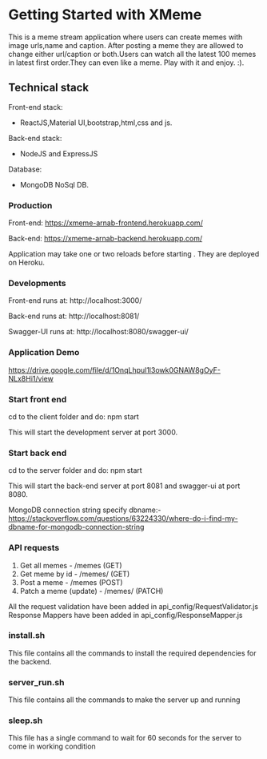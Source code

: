 # Getting Started with XMeme

This is a meme stream application where users can create memes with image urls,name and caption.
After posting a meme they are allowed to change either url/caption or both.Users can watch all the
latest 100 memes in latest first order.They can even like a meme. Play with it and enjoy. :).

## Technical stack

Front-end stack:

- ReactJS,Material UI,bootstrap,html,css and js.

Back-end stack:

- NodeJS and ExpressJS

Database:

- MongoDB NoSql DB.

### Production

Front-end:
https://xmeme-arnab-frontend.herokuapp.com/

Back-end:
https://xmeme-arnab-backend.herokuapp.com/

Application may take one or two reloads before starting . They are deployed on Heroku.

### Developments

Front-end runs at:
http://localhost:3000/

Back-end runs at:
http://localhost:8081/

Swagger-UI runs at:
http://localhost:8080/swagger-ui/

### Application Demo

https://drive.google.com/file/d/1OnqLhpul1l3owk0GNAW8gOyF-NLx8Hi1/view

### Start front end

cd to the client folder and do:
npm start

This will start the development server at port 3000.

### Start back end

cd to the server folder and do:
npm start

This will start the back-end server at port 8081 and swagger-ui at port 8080.

MongoDB connection string specify dbname:- https://stackoverflow.com/questions/63224330/where-do-i-find-my-dbname-for-mongodb-connection-string

### API requests

1. Get all memes - /memes (GET)
2. Get meme by id - /memes/<id> (GET)
3. Post a meme - /memes (POST)
4. Patch a meme (update) - /memes/<id> (PATCH)

All the request validation have been added in api_config/RequestValidator.js
Response Mappers have been added in api_config/ResponseMapper.js

### install.sh

This file contains all the commands to install the required dependencies for the backend.

### server_run.sh

This file contains all the commands to make the server up and running

### sleep.sh

This file has a single command to wait for 60 seconds for the server to come in working condition

